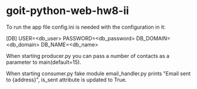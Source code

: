 # goit-python-web-hw8-ii

To run the app file config.ini is needed with the configuration in it:

[DB]
USER=<db_user>
PASSWORD=<db_password>
DB_DOMAIN=<db_domain>
DB_NAME=<db_name>

When starting producer.py you can pass a number of contacts as a parameter to main(default=15).

When starting consumer.py fake module email_handler.py prints "Email sent to {address}", is_sent attribute is updated to True.

